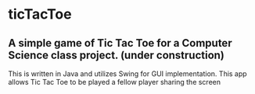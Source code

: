 # ticTacToe
## A simple game of Tic Tac Toe for a Computer Science class project. (under construction)


This is written in Java and utilizes Swing for GUI implementation. 
This app allows Tic Tac Toe to be played a fellow player sharing the screen
